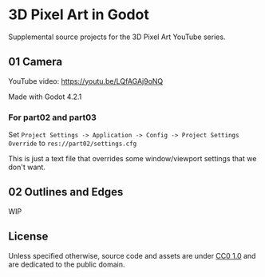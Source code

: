 # 3D Pixel Art in Godot

Supplemental source projects for the 3D Pixel Art YouTube series.

## 01 Camera

YouTube video: https://youtu.be/LQfAGAj9oNQ

Made with Godot 4.2.1

### For part02 and part03

Set `Project Settings -> Application -> Config -> Project Settings Override` to `res://part02/settings.cfg`

This is just a text file that overrides some window/viewport settings that we don't want.

## 02 Outlines and Edges

WIP

## License

Unless specified otherwise, source code and assets are under [CC0 1.0](https://creativecommons.org/publicdomain/zero/1.0/) and are dedicated to the public domain.
